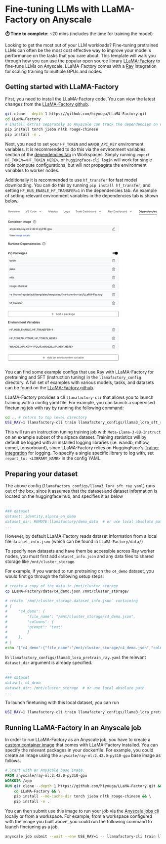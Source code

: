 # Fine-tuning LLMs with LLaMA-Factory on Anyscale

**⏱️ Time to complete**: ~20 mins (includes the time for training the model)

Looking to get the most out of your LLM workloads? Fine-tuning pretrained LLMs can often be the most cost effective way to improve your model's performance on the tasks that you care about. This template will walk you through how you can use the popular open source library [LLaMA-Factory](https://github.com/hiyouga/LLaMA-Factory) to fine-tune LLMs on Anyscale. LLaMA-Factory comes with a [Ray](https://www.ray.io/) integration for scaling training to multiple GPUs and nodes.


## Getting started with LLaMA-Factory 
First, you need to install the LLaMA-Factory code. You can view the latest changes from the [LLaMA-Factory github](https://github.com/hiyouga/LLaMA-Factory.git). 

```bash
git clone --depth 1 https://github.com/hiyouga/LLaMA-Factory.git
cd LLaMA-Factory
# install extras separately so Anyscale can track the dependencies on worker nodes
pip install torch jieba nltk rouge-chinese 
pip install -e .
```

Next, you need to set your `HF_TOKEN` and `WANDB_API_KEY` environment variables. It is recommended to do this via the environment variables section of the [dependencies tab](https://docs.anyscale.com/configuration/dependency-management/dependency-development/#environment-variables) in Workspaces. Simply running `export HF_TOKEN=<HF_TOKEN_HERE>`, or `huggingface-cli login` will work for single node compute configurations, but will not propagate the environment variables to worker nodes.

Additionally it is recommended to use `hf_transfer` for fast model downloading. You can do this by running `pip install hf_transfer`, and setting `HF_HUB_ENABLE_HF_TRANSFER=1` in the dependencies tab. An example of setting relevant environment variables in the dependencies tab is shown below.

<img src="https://raw.githubusercontent.com/anyscale/templates/main/templates/fine-tune-llm-oss/assets/env_vars.png" width=500px />

You can find some example configs that use Ray with LLaMA-Factory for pretraining and SFT (instruction tuning) in the `llamafactory_config` directory. A full set of examples with various models, tasks, and datasets can be found on the [LLaMA-Factory github](https://github.com/hiyouga/LLaMA-Factory/tree/main/examples). 

LLaMA-Factory provides a cli `llamafactory-cli` that allows you to launch training with a config yaml file. For example, you can launch a supervised finetuning job with ray by running the following command:
```bash
cd .. # return to top level directory
USE_RAY=1 llamafactory-cli train llamafactory_configs/llama3_lora_sft_ray.yaml
```
This will run an instruction tuning training job with `Meta-Llama-3-8B-Instruct` on an example subset of the alpaca dataset. Training statistics will by default be logged with all installed logging libraries (i.e. wandb, mlflow, comet, tensorboard), since LLaMA-Factory relies on HuggingFace's [Trainer integration](https://huggingface.co/docs/transformers/en/main_classes/trainer#transformers.TrainingArguments.report_to) for logging. To specify a single specific library to log with, set `report_to: <LIBRARY_NAME>` in the config YAML.

## Preparing your dataset

The above config (`llamafactory_configs/llama3_lora_sft_ray.yaml`) runs out of the box, since it assumes that the dataset and dataset information is located on the huggingface hub, and specifies it as below
```yaml
...
### dataset
dataset: identity,alpaca_en_demo
dataset_dir: REMOTE:llamafactory/demo_data  # or use local absolute path
...
```

However, by default LLaMA-Factory reads dataset information from a local file `dataset_info.json` (which can be found in `LLaMA-Factory/data/`)

To specify new datasets and have them be accessible across Ray worker nodes, you must first add `dataset_info.json` and any data files to shared storage like `/mnt/cluster_storage`. 

For example, if you wanted to run pretraining on the `c4_demo` dataset, you would first go through the following setup steps:
```bash
# create a copy of the data in /mnt/cluster_storage
cp LLaMA-Factory/data/c4_demo.json /mnt/cluster_storage/
```


```bash
# create `/mnt/cluster_storage.dataset_info.json` containing
# {
#     "c4_demo": {
#         "file_name": "/mnt/cluster_storage/c4_demo.json",
#         "columns": {
#         "prompt": "text"
#         }
#     },
# }
echo '{"c4_demo":{"file_name":"/mnt/cluster_storage/c4_demo.json","columns":{"prompt":"text"}}}' > /mnt/cluster_storage/dataset_info.json
```

In `llamafactory_configs/llama3_lora_pretrain_ray.yaml` the relevant `dataset_dir` argument is already specified.
```yaml
...
### dataset
dataset: c4_demo
dataset_dir: /mnt/cluster_storage  # or use local absolute path
...
```

To launch finetuning with this local dataset, you can run
```bash
USE_RAY=1 llamafactory-cli train llamafactory_configs/llama3_lora_pretrain_ray.yaml
```

## Running LLaMA-Factory in an Anyscale job
In order to run LLaMA-Factory as an Anyscale job, you have to create a [custom container image](https://docs.anyscale.com/configuration/dependency-management/dependency-container-images/#customizing-a-container-image()) that comes with LLaMA-Factory installed. You can specify the relevant packages in your dockerfile. For example, you could create an image using the `anyscale/ray-ml:2.42.0-py310-gpu` base image as follows.

```dockerfile
# Start with an Anyscale base image.
FROM anyscale/ray-ml:2.42.0-py310-gpu
WORKDIR /app
RUN git clone --depth 1 https://github.com/hiyouga/LLaMA-Factory.git && \
    cd LLaMA-Factory && \
    pip install --no-cache-dir torch jieba nltk rouge-chinese && \
    pip install -e .
```

You can then submit use this image to run your job via the [Anyscale jobs cli](https://docs.anyscale.com/platform/jobs/manage-jobs) locally or from a workspace. For example, from a workspace configured with the image you built above, you could run the following command to launch finetuning as a job.
```bash
anyscale job submit --wait --env USE_RAY=1 -- llamafactory-cli train llamafactory_configs/llama3_lora_sft_ray.yaml
```


